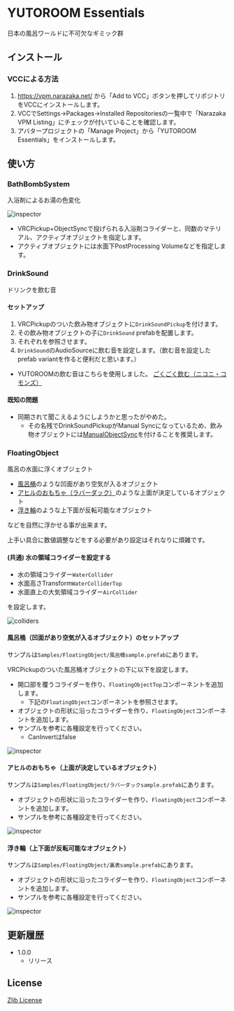 # YUTOROOM Essentials

日本の風呂ワールドに不可欠なギミック群

## インストール

### VCCによる方法

1. https://vpm.narazaka.net/ から「Add to VCC」ボタンを押してリポジトリをVCCにインストールします。
2. VCCでSettings→Packages→Installed Repositoriesの一覧中で「Narazaka VPM Listing」にチェックが付いていることを確認します。
3. アバタープロジェクトの「Manage Project」から「YUTOROOM Essentials」をインストールします。

## 使い方

### BathBombSystem

入浴剤によるお湯の色変化

![inspector](docs~/BathBombSystem.png)

- VRCPickup+ObjectSyncで投げられる入浴剤コライダーと、同数のマテリアル、アクティブオブジェクトを指定します。
- アクティブオブジェクトには水面下PostProcessing Volumeなどを指定します。

### DrinkSound

ドリンクを飲む音

#### セットアップ

1. VRCPickupのついた飲み物オブジェクトに`DrinkSoundPickup`を付けます。
2. その飲み物オブジェクトの子に`DrinkSound` prefabを配置します。
3. それぞれを参照させます。
4. `DrinkSound`のAudioSourceに飲む音を設定します。（飲む音を設定したprefab variantを作ると便利だと思います。）
  - YUTOROOMの飲む音はこちらを使用しました。  [ごくごく飲む（ニコニ・コモンズ）](https://commons.nicovideo.jp/works/nc44239)

#### 既知の問題

- 同期されて聞こえるようにしようかと思ったがやめた。
  - その名残でDrinkSoundPickupがManual Syncになっているため、飲み物オブジェクトには[ManualObjectSync](https://github.com/mimyquality/FukuroUdon/wiki/Manual-ObjectSync)を付けることを推奨します。

### FloatingObject

風呂の水面に浮くオブジェクト

- [風呂桶](https://misagon339.booth.pm/items/2002692)のような凹面があり空気が入るオブジェクト
- [アヒルのおもちゃ（ラバーダック）](https://okpshop.booth.pm/items/2214230)のような上面が決定しているオブジェクト
- [浮き輪](https://tinmeshi.booth.pm/items/4938288)のような上下面が反転可能なオブジェクト

などを自然に浮かせる事が出来ます。

上手い具合に数値調整などをする必要があり設定はそれなりに煩雑です。

#### (共通) 水の領域コライダーを設定する

- 水の領域コライダー`WaterCollider`
- 水面高さTransform`WaterColliderTop`
- 水面直上の大気領域コライダー`AirCollider`

を設定します。

![colliders](docs~/FloatingObject01.png)

#### 風呂桶（凹面があり空気が入るオブジェクト）のセットアップ

サンプルは`Samples/FloatingObject/風呂桶sample.prefab`にあります。

VRCPickupのついた風呂桶オブジェクトの下に以下を設定します。

- 開口部を覆うコライダーを作り、`FloatingObjectTop`コンポーネントを追加します。
  - 下記の`FloatingObject`コンポーネントを参照させます。
- オブジェクトの形状に沿ったコライダーを作り、`FloatingObject`コンポーネントを追加します。
- サンプルを参考に各種設定を行ってください。
  - CanInvertはfalse

![inspector](docs~/FloatingObject_oke.png)

#### アヒルのおもちゃ（上面が決定しているオブジェクト）

サンプルは`Samples/FloatingObject/ラバーダックsample.prefab`にあります。

- オブジェクトの形状に沿ったコライダーを作り、`FloatingObject`コンポーネントを追加します。
- サンプルを参考に各種設定を行ってください。

![inspector](docs~/FloatingObject_rubberduck.png)

#### 浮き輪（上下面が反転可能なオブジェクト）

サンプルは`Samples/FloatingObject/裏表sample.prefab`にあります。

- オブジェクトの形状に沿ったコライダーを作り、`FloatingObject`コンポーネントを追加します。
- サンプルを参考に各種設定を行ってください。

![inspector](docs~/FloatingObject_yuzu.png)

## 更新履歴

- 1.0.0
  - リリース

## License

[Zlib License](LICENSE.txt)
